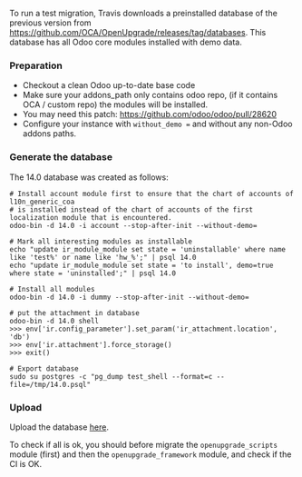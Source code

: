 To run a test migration, Travis downloads a preinstalled database of the previous version from https://github.com/OCA/OpenUpgrade/releases/tag/databases.
This database has all Odoo core modules installed with demo data.

### Preparation

- Checkout a clean Odoo up-to-date base code
- Make sure your addons_path only contains odoo repo, (if it contains OCA / custom repo) the modules will be installed.
- You may need this patch: https://github.com/odoo/odoo/pull/28620
- Configure your instance with `without_demo =` and without any non-Odoo addons paths.

### Generate the database

The 14.0 database was created as follows:
```
# Install account module first to ensure that the chart of accounts of l10n_generic_coa
# is installed instead of the chart of accounts of the first localization module that is encountered.
odoo-bin -d 14.0 -i account --stop-after-init --without-demo=

# Mark all interesting modules as installable
echo "update ir_module_module set state = 'uninstallable' where name like 'test%' or name like 'hw_%';" | psql 14.0
echo "update ir_module_module set state = 'to install', demo=true where state = 'uninstalled';" | psql 14.0

# Install all modules
odoo-bin -d 14.0 -i dummy --stop-after-init --without-demo=

# put the attachment in database
odoo-bin -d 14.0 shell
>>> env['ir.config_parameter'].set_param('ir_attachment.location', 'db')
>>> env['ir.attachment'].force_storage()
>>> exit()

# Export database
sudo su postgres -c "pg_dump test_shell --format=c --file=/tmp/14.0.psql"
```

### Upload

Upload the database [here](https://github.com/OCA/OpenUpgrade/releases/tag/databases).

To check if all is ok, you should before migrate the ``openupgrade_scripts`` module (first) and then the ``openupgrade_framework`` module, and check if the CI is OK.